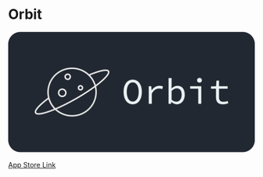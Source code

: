 # Orbit

![Orbit Logo](Swift%20Student%20Challenge%202022.swiftpm/assets/graphic.png)

[App Store Link](https://apps.apple.com/au/app/orbitals/id1620464132)
